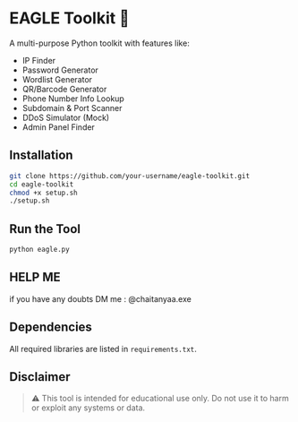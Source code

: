 # EAGLE Toolkit 🦅

A multi-purpose Python toolkit with features like:

- IP Finder
- Password Generator
- Wordlist Generator
- QR/Barcode Generator
- Phone Number Info Lookup
- Subdomain & Port Scanner
- DDoS Simulator (Mock)
- Admin Panel Finder

## Installation

```bash
git clone https://github.com/your-username/eagle-toolkit.git
cd eagle-toolkit
chmod +x setup.sh
./setup.sh

```

## Run the Tool

```bash
python eagle.py
```
## HELP ME 
 if you have any doubts DM me  : @chaitanyaa.exe

## Dependencies

All required libraries are listed in `requirements.txt`.

## Disclaimer

> ⚠️ This tool is intended for educational use only. Do not use it to harm or exploit any systems or data.
